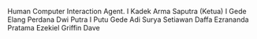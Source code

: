 Human Computer Interaction Agent.
I Kadek Arma Saputra (Ketua)
I Gede Elang Perdana Dwi Putra
I Putu Gede Adi Surya Setiawan
Daffa Ezrananda Pratama
Ezekiel Griffin Dave
